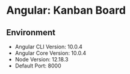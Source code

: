 # Angular: Kanban Board

## Environment 

- Angular CLI Version: 10.0.4
- Angular Core Version: 10.0.4
- Node Version: 12.18.3
- Default Port: 8000
